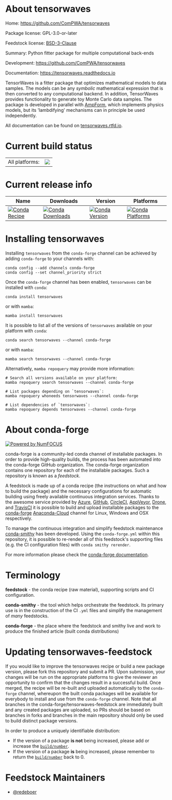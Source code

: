 About tensorwaves
=================

Home: https://github.com/ComPWA/tensorwaves

Package license: GPL-3.0-or-later

Feedstock license: [BSD-3-Clause](https://github.com/conda-forge/tensorwaves-feedstock/blob/main/LICENSE.txt)

Summary: Python fitter package for multiple computational back-ends

Development: https://github.com/ComPWA/tensorwaves

Documentation: https://tensorwaves.readthedocs.io

TensorWaves is a fitter package that optimizes mathematical models to data
samples. The models can be any _symbolic_ mathematical expression that is then
converted to any computational backend. In addition, TensorWaves provides
functionality to generate toy Monte Carlo data samples. The package is
developed in parallel with [AmpForm](https://github.com/ComPWA/ampform), which
implements physics models, but its 'lambdifying' mechanisms can in principle be
used independently.

All documentation can be found on
[tensorwaves.rtfd.io](https://tensorwaves.readthedocs.io).


Current build status
====================


<table><tr><td>All platforms:</td>
    <td>
      <a href="https://dev.azure.com/conda-forge/feedstock-builds/_build/latest?definitionId=14204&branchName=main">
        <img src="https://dev.azure.com/conda-forge/feedstock-builds/_apis/build/status/tensorwaves-feedstock?branchName=main">
      </a>
    </td>
  </tr>
</table>

Current release info
====================

| Name | Downloads | Version | Platforms |
| --- | --- | --- | --- |
| [![Conda Recipe](https://img.shields.io/badge/recipe-tensorwaves-green.svg)](https://anaconda.org/conda-forge/tensorwaves) | [![Conda Downloads](https://img.shields.io/conda/dn/conda-forge/tensorwaves.svg)](https://anaconda.org/conda-forge/tensorwaves) | [![Conda Version](https://img.shields.io/conda/vn/conda-forge/tensorwaves.svg)](https://anaconda.org/conda-forge/tensorwaves) | [![Conda Platforms](https://img.shields.io/conda/pn/conda-forge/tensorwaves.svg)](https://anaconda.org/conda-forge/tensorwaves) |

Installing tensorwaves
======================

Installing `tensorwaves` from the `conda-forge` channel can be achieved by adding `conda-forge` to your channels with:

```
conda config --add channels conda-forge
conda config --set channel_priority strict
```

Once the `conda-forge` channel has been enabled, `tensorwaves` can be installed with `conda`:

```
conda install tensorwaves
```

or with `mamba`:

```
mamba install tensorwaves
```

It is possible to list all of the versions of `tensorwaves` available on your platform with `conda`:

```
conda search tensorwaves --channel conda-forge
```

or with `mamba`:

```
mamba search tensorwaves --channel conda-forge
```

Alternatively, `mamba repoquery` may provide more information:

```
# Search all versions available on your platform:
mamba repoquery search tensorwaves --channel conda-forge

# List packages depending on `tensorwaves`:
mamba repoquery whoneeds tensorwaves --channel conda-forge

# List dependencies of `tensorwaves`:
mamba repoquery depends tensorwaves --channel conda-forge
```


About conda-forge
=================

[![Powered by
NumFOCUS](https://img.shields.io/badge/powered%20by-NumFOCUS-orange.svg?style=flat&colorA=E1523D&colorB=007D8A)](https://numfocus.org)

conda-forge is a community-led conda channel of installable packages.
In order to provide high-quality builds, the process has been automated into the
conda-forge GitHub organization. The conda-forge organization contains one repository
for each of the installable packages. Such a repository is known as a *feedstock*.

A feedstock is made up of a conda recipe (the instructions on what and how to build
the package) and the necessary configurations for automatic building using freely
available continuous integration services. Thanks to the awesome service provided by
[Azure](https://azure.microsoft.com/en-us/services/devops/), [GitHub](https://github.com/),
[CircleCI](https://circleci.com/), [AppVeyor](https://www.appveyor.com/),
[Drone](https://cloud.drone.io/welcome), and [TravisCI](https://travis-ci.com/)
it is possible to build and upload installable packages to the
[conda-forge](https://anaconda.org/conda-forge) [Anaconda-Cloud](https://anaconda.org/)
channel for Linux, Windows and OSX respectively.

To manage the continuous integration and simplify feedstock maintenance
[conda-smithy](https://github.com/conda-forge/conda-smithy) has been developed.
Using the ``conda-forge.yml`` within this repository, it is possible to re-render all of
this feedstock's supporting files (e.g. the CI configuration files) with ``conda smithy rerender``.

For more information please check the [conda-forge documentation](https://conda-forge.org/docs/).

Terminology
===========

**feedstock** - the conda recipe (raw material), supporting scripts and CI configuration.

**conda-smithy** - the tool which helps orchestrate the feedstock.
                   Its primary use is in the construction of the CI ``.yml`` files
                   and simplify the management of *many* feedstocks.

**conda-forge** - the place where the feedstock and smithy live and work to
                  produce the finished article (built conda distributions)


Updating tensorwaves-feedstock
==============================

If you would like to improve the tensorwaves recipe or build a new
package version, please fork this repository and submit a PR. Upon submission,
your changes will be run on the appropriate platforms to give the reviewer an
opportunity to confirm that the changes result in a successful build. Once
merged, the recipe will be re-built and uploaded automatically to the
`conda-forge` channel, whereupon the built conda packages will be available for
everybody to install and use from the `conda-forge` channel.
Note that all branches in the conda-forge/tensorwaves-feedstock are
immediately built and any created packages are uploaded, so PRs should be based
on branches in forks and branches in the main repository should only be used to
build distinct package versions.

In order to produce a uniquely identifiable distribution:
 * If the version of a package **is not** being increased, please add or increase
   the [``build/number``](https://docs.conda.io/projects/conda-build/en/latest/resources/define-metadata.html#build-number-and-string).
 * If the version of a package **is** being increased, please remember to return
   the [``build/number``](https://docs.conda.io/projects/conda-build/en/latest/resources/define-metadata.html#build-number-and-string)
   back to 0.

Feedstock Maintainers
=====================

* [@redeboer](https://github.com/redeboer/)

